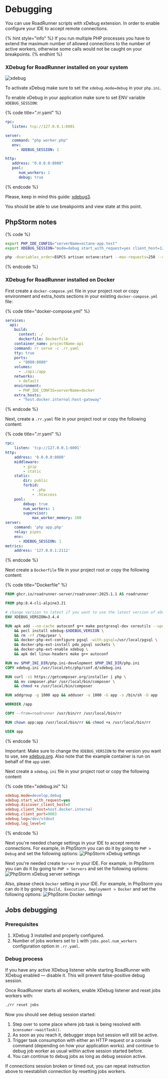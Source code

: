 # Debugging

You can use RoadRunner scripts with xDebug extension. In order to enable configure your IDE to accept remote connections.

{% hint style="info" %}
If you run multiple PHP processes you have to extend the maximum number of allowed connections to the number of
active workers, otherwise some calls would not be caught on your breakpoints.
{% endhint %}

### XDebug for RoadRunner installed on your system

![xdebug](https://user-images.githubusercontent.com/796136/46493729-c767b400-c819-11e8-9110-505a256994b0.png)

To activate xDebug make sure to set the `xdebug.mode=debug` in your `php.ini`.

To enable xDebug in your application make sure to set ENV variable `XDEBUG_SESSION`:

{% code title=".rr.yaml" %}

```yaml
rpc:
   listen: tcp://127.0.0.1:6001

server:
   command: "php worker.php"
   env:
     - XDEBUG_SESSION: 1

http:
   address: "0.0.0.0:8080"
   pool:
      num_workers: 1
      debug: true
```

{% endcode %}

Please, keep in mind this guide: [xdebug3](https://xdebug.org/docs/upgrade_guide).  

You should be able to use breakpoints and view state at this point.

## PhpStorm notes

{% code %}

```bash
export PHP_IDE_CONFIG="serverName=octane-app.test"
export XDEBUG_SESSION="mode=debug start_with_request=yes client_host=127.0.0.1 client_port=9003 idekey=PHPSTORM"

php -dvariables_order=EGPCS artisan octane:start --max-requests=250 --server=roadrunner --port=8000 --rpc-port=6001 --watch --workers=1
```

{% endcode %}

### XDebug for RoadRunner installed on Docker

First create a `docker-compose.yml` file in your project root or copy environment and extra_hosts sections in your existing `docker-compose.yml` file:

{% code title="docker-compose.yml" %}

```yml
services:
  api:
    build:
      context: ./
      dockerfile: Dockerfile
    container_name: projectName-api
    command: rr serve -c .rr.yaml
    tty: true
    ports:
      - "8080:8080"
    volumes:
      - ./api:/app
    networks:
      - default
    environment:
      - PHP_IDE_CONFIG=serverName=docker
    extra_hosts:
      - "host.docker.internal:host-gateway"
```

{% endcode %}

Next, create a `.rr.yaml` file in your project root or copy the following content:

{% code title=".rr.yaml" %}

```yaml
rpc:
    listen: 'tcp://127.0.0.1:6001'
http:
    address: '0.0.0.0:8080'
    middleware:
        - gzip
        - static
    static:
        dir: public
        forbid:
            - .php
            - .htaccess
    pool:
        debug: true
        num_workers: 1
        supervisor:
            max_worker_memory: 100
server:
    command: 'php app.php'
    relay: pipes
    env:
      - XDEBUG_SESSION: 1
metrics:
    address: '127.0.0.1:2112'
```

{% endcode %}

Next create a `Dockerfile` file in your project root or copy the following content:

{% code title="Dockerfile" %}

```dockerfile
FROM ghcr.io/roadrunner-server/roadrunner:2025.1.1 AS roadrunner

FROM php:8.4-cli-alpine3.21

# change version to latest if you want to use the latest version of xDebug, see https://xdebug.org
ENV XDEBUG_VERSION=3.4.4

RUN apk add --no-cache autoconf g++ make postgresql-dev coreutils --update linux-headers \
    && pecl install xdebug-$XDEBUG_VERSION \
    && rm -rf /tmp/pear \
    && docker-php-ext-configure pgsql -with-pgsql=/usr/local/pgsql \
    && docker-php-ext-install pdo_pgsql sockets \
    && docker-php-ext-enable xdebug \
    && apk del linux-headers make g++ autoconf

RUN mv $PHP_INI_DIR/php.ini-development $PHP_INI_DIR/php.ini
COPY xdebug.ini /usr/local/etc/php/conf.d/xdebug.ini

RUN curl -sS https://getcomposer.org/installer | php \
    && mv composer.phar /usr/local/bin/composer \
    && chmod +x /usr/local/bin/composer

RUN addgroup -g 1000 app && adduser -u 1000 -G app -s /bin/sh -D app

WORKDIR /app

COPY --from=roadrunner /usr/bin/rr /usr/local/bin/rr

RUN chown app:app /usr/local/bin/rr && chmod +x /usr/local/bin/rr

USER app
```

{% endcode %}

Important: Make sure to change the `XDEBUG_VERSION` to the version you want to use, see [xdebug.org](https://xdebug.org/docs/install). Also note that the example container is run on behalf of the `app` user.

Next create a `xdebug.ini` file in your project root or copy the following content:

{% code title="xdebug.ini" %}

```ini
xdebug.mode=develop,debug
xdebug.start_with_request=yes
xdebug.discover_client_host=0
xdebug.client_host=host.docker.internal
xdebug.client_port=9003
xdebug.log=/dev/stdout
xdebug.log_level=0
```

{% endcode %}

Next you're needed change settings in your IDE to accept remote connections. For example, in PhpStorm you can do it by going to `PHP > Debug` and set the following options:
![PhpStorm xDebug settings](https://raw.githubusercontent.com/lobanovkirill/roadrunner-docs/442d06de35c41f30a5249bb087204cf60beec971/Screenshot%20from%202025-06-29%2021-42-36.png)

Next you're needed create `Server` in your IDE. For example, in PhpStorm you can do it by going to `PHP > Servers` and set the following options:
![PhpStorm xDebug server settings](https://raw.githubusercontent.com/lobanovkirill/roadrunner-docs/442d06de35c41f30a5249bb087204cf60beec971/Screenshot%20from%202025-06-29%2021-42-26.png)

Also, please check `Docker` setting in your IDE. For example, in PhpStorm you can do it by going to `Build, Execution, Deployment > Docker` and set the following options:
![PhpStorm Docker settings](https://raw.githubusercontent.com/lobanovkirill/roadrunner-docs/442d06de35c41f30a5249bb087204cf60beec971/Screenshot%20from%202025-06-29%2021-43-03.png)


## Jobs debugging

### Prerequisites

1. XDebug 3 installed and properly configured.
2. Number of jobs workers set to `1` with `jobs.pool.num_workers` configuration option in `.rr.yaml`.

### Debug process

If you have any active XDebug listener while starting RoadRunner with XDebug enabled — disable it. This will prevent
false-positive debug session.

Once RoadRunner starts all workers, enable XDebug listener and reset jobs workers with:

```bash
./rr reset jobs
```

Now you should see debug session started:

1. Step over to some place where job task is being resolved with `$consumer->waitTask()`.
2. As soon as you reach it, debugger stops but session will still be active.
3. Trigger task consumption with either an HTTP request or a console command (depending on how your application works).
and continue to debug job worker as usual within active session started before.
4. You can continue to debug jobs as long as debug session active.

If connections session broken or timed out, you can repeat instruction above to reestablish connection by resetting jobs workers.
